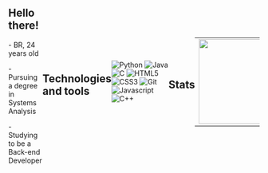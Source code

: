 <div style="display: flex; align-items: center;">
  <div>
    <h2>Hello there!</h2>
    <p>- BR, 24 years old 
    <p>- Pursuing a degree in Systems Analysis
    <p>- Studying to be a Back-end Developer
  </div>
  </tr>
</table>

<h2>Technologies and tools</h2>

  #### 
![Python](https://img.shields.io/badge/python-100000?style=for-the-badge&logo=python&logoColor=blue)
![Java](https://img.shields.io/badge/Java-100000?style=for-the-badge&logo=CoffeeScript)
![C](https://img.shields.io/badge/C-100000?style=for-the-badge&logo=C&logoColor=gray)
![HTML5](https://img.shields.io/badge/html-100000?style=for-the-badge&logo=html5)
![CSS3](https://img.shields.io/badge/css3-100000?style=for-the-badge&logo=css3&logoColor=blue)
![Git](https://img.shields.io/badge/git-100000?style=for-the-badge&logo=git)
![Javascript](https://img.shields.io/badge/javascript-100000?style=for-the-badge&logo=JavaScript)
![C++](https://img.shields.io/badge/C++-100000?style=for-the-badge&logo=cplusplus)

<h2> Stats </h2>

<!--|![](http://github-profile-summary-cards.vercel.app/api/cards/profile-details?username=sandypiropo&theme=swift)|![](http://github-profile-summary-cards.vercel.app/api/cards/productive-time?username=sandypiropo&theme=swift&utcOffset=8)|
|---|---|-->

<table style="margin: 0 auto;" align="center">
  <tr>
    <td>
      <img height="170px" src="https://github-readme-streak-stats.herokuapp.com/?user=sandypiropo&theme=swift&hide_border=false"/>
    </td>
    <td>
      <img height="170px" src="https://github-readme-stats.vercel.app/api/top-langs/?username=sandypiropo&layout=compact&theme=swift&count_private=true"/>
    </td>
  </tr>
</table>
